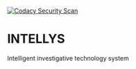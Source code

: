 [![Codacy Security Scan](https://github.com/KOSASIH/INTELLYS/actions/workflows/codacy-analysis.yml/badge.svg)](https://github.com/KOSASIH/INTELLYS/actions/workflows/codacy-analysis.yml)

# INTELLYS

Intelligent investigative technology system

